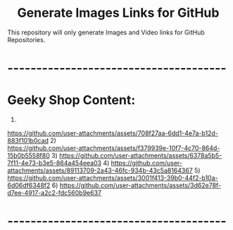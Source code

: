 <h1 align="center">Generate Images Links for GitHub</h1>

This repository will only generate Images and Video links for GitHub Repositories.

# --------------------------------------
# Geeky Shop Content:

1)
https://github.com/user-attachments/assets/708f27aa-6dd1-4e7a-b12d-883f101b0cad
2)  
https://github.com/user-attachments/assets/f379939e-10f7-4c70-864d-15b0b5558f80
3)
https://github.com/user-attachments/assets/6378a5b5-7f11-4e73-b3e5-864a454eea03
4)
https://github.com/user-attachments/assets/89113709-2a43-46fc-934b-43c5a8164367
5)
https://github.com/user-attachments/assets/3001f413-39b0-44f2-b10a-6d06df6348f2
6) 
https://github.com/user-attachments/assets/3d62e78f-d7ee-4917-a2c2-fdc560b9e637
# --------------------------------------




